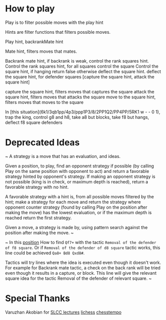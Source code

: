 

How to play
=

Play is to filter possible moves with the play hint

Hints are filter functions that filters possible moves.

Play hint, backrankMate hint

Mate hint, filters moves that mates.

Backrank mate hint, if backrank is weak, control the rank squares hint.
Control the rank squares hint, for all squares control the square
Control the square hint, if hanging return false otherwise deflect the square hint.
deflect the square hint, for defender squares [capture the square hint, attack the square hint]

capture the square hint, filters moves that captures the square
attack the square hint, filters moves that attacks the square
move to the square hint, filters moves that moves to the square

In [this situation](6k1/3qb1pp/4p3/ppp1P3/8/2PP1Q2/PP4PP/5RK1 w - - 0 1), 
trap the king, control g8 and h8, take a8 but blocks, take f8 but hangs, deflect f8 square defenders

Deprecated Ideas
=

~
A strategy is a move that has an evaluation, and ideas.

Given a position, to play, find an opponent strategy if possible (by calling Play on the same position with opponent to act) and return a favorable strategy hinted by opponent's strategy. If making an opponent strategy is not possible (king is in check, or maximum depth is reached), return a favorable strategy with no hint.

A favorable strategy with a hint is, from all possible moves filtered by the hint; make a strategy for each move and return the strategy where opponent counter strategy (found by calling Play on the position after making the move) has the lowest evaluation, or if the maximum depth is reached return the first strategy.

Given a move, a strategy is made by, using pattern search against the position after making the move.
~

~
In this [position](https://lichess.org/practice/checkmates/checkmate-patterns-i/fE4k21MW/EiaJcoV6)
How to find `Qf7+` with the tactic `Removal of the defender of f8 square`. Or if `Removal of the defender of d8 square` tactic works, this line could be achieved `Qa8+ Bd8 Qxd8#`.

Tactics will try lines where the idea is executed even though it doesn't work. For example for Backrank mate tactic, a check on the back rank will be tried even though it results in a capture, or block. This line will give the relevant square idea for the tactic Removal of the defender of relevant square.
~

Special Thanks
=

Varuzhan Akobian for [SLCC lectures](https://www.youtube.com/watch?v=YT4M1u1c3ok)
[lichess](lichess.org)
[chesstempo](chesstempo.com)
